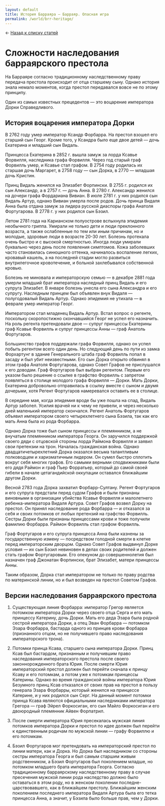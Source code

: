 ```yaml
---
layout: default
title: История Барраяра — Барраяр. Опасная игра
permalink: /world/brr-heritage/
---
```

&larr; [Назад к списку статей](/world/)

# Сложности наследования барраярского престола

На Барраяре согласно традиционному наследственному праву передача престола происходит от отца старшему сыну. Однако история знала немало моментов, когда престол передавался вовсе не по этому принципу.

Один из самых известных прецедентов — это воцарение императора Дорки Справедливого. 

## История воцарения императора Дорки 

В 2762 году умер император Ксандр Форбарра. На престол взошел его старший сын Георг. Кроме того, у Ксандра было еще двое детей — дочь Екатерина и младший сын Видаль. 

Принцесса Екатерина в 2852 г. вышла замуж за лорда Ксавье Форвилля, наследника графа Форвилля. Через год старый граф Форвилль умер, и Ксавье стал графом. В 2754 году родилась их старшая дочь Маргарет, в 2758 году — сын Дорка, в 2770 — младшая дочь Кристин. 

Принц Видаль женился на Элизабет Форпински. В 2755 г. родился их сын Александр, а в 2757 г. — дочь Анна. В 2780 г. Александр женился на дочери графа Фордариана Вивиан. В июле 2781 г. у них родился сын Видаль Артур, однако Вивиан умерла после родов. Дочь принца Видаля Анна была отдана замуж за лидера русской диаспоры графа Анатоля Фортугарова. В 2778 г. у них родился сын Бэзил. 

Летом 2781 года на Карианском полуострове вспыхнула эпидемия необычного гриппа. Умирали не только дети и люди преклонного возраста, а также ослабленные по тем или иным причинам, но и молодые, здоровые люди в возрасте 20-30 лет. Болезнь протекала очень быстро и с высокой смертностью. Иногда люди умирали буквально через день после появления симптомов. Кожа заболевших часто становилась синюшного оттенка, начиналось воспаление легких, кровавый кашель, а на последней стадии могло развиться внутрилегочное кровотечение, и больной захлебывался собственной кровью. 

Болезнь не миновала и императорскую семью — в декабре 2881 года умерли младший брат императора наследный принц Видаль и его супруга Элизабет. В январе болезнь унесла его сына Александра и его супругу. Наследным принцем был объявлен внук Видаля — полугодовалый Видаль Артур. Однако эпидемия не утихала — в феврале умер император Георг. 

Императором стал младенец Видаль Артур. Встал вопрос о регенте, поскольку скоропостижно скончавшийся Георг не успел его назначить. На роль регента претендовали двое — супруг принцессы Екатерины граф Ксавье Форвилль и супруг принцессы Анны — граф Анатоль Фортугаров. 

Большинство графов поддержали графа Форвилля, однако он успел побыть регентом всего один день. Но следующий день по пути из замка Форхартунг в здание Генерального штаба граф Форвилль попал в засаду и был убит неизвестными. Его сын Дорка открыто обвинял в этом графа Анатоля Фортугарова, однако Совет Графов не прислушался к его доводам. Граф Фортугаров был выбран регентом. Первым его указом было решение о ссылке в графство Форвилль с запретом появляться в столице молодого графа Форвилля — Дорки. Мать Дорки, Екатерина добровольно отправилась в ссылку вместе с сыном и двумя дочерьми, хотя Регент Фортугаров намеревался оставить ее в столице. 

В середине мая, когда эпидемия вроде бы уже пошла на спад, Видаль Артур заболел. Усилия врачей ни к чему не привели, и через несколько дней маленький император скончался. Регент Анатоль Фортугаров объявил императором своего четырехлетнего сына Бэзила, так как его мать Анна была из рода Форбарра. 

Однако Дорка тоже был сыном принцессы и племянником, а не внучатым племянником императора Георга. Он заручился поддержкой своего дяди с отцовской стороны лорда Раймона Форвилля и заявил свои претензии на трон. Началась гражданская война. Однако двадцатичетырехлетний Дорка оказался весьма талантливым полководцем и харизматичным лидером. Он сумел быстро сплотить вокруг себя многих графов. Его самыми верными сподвижниками были его дядя Раймон и граф Пьер Форратьер, который до самой своей гибели в начале цетагандийской оккупации оставался ближайшим другом Дорки. 

Весной 2783 года Дорка захватил Форбарр-Султану. Регент Фортугаров и его супруга предстали перед судом Графов и были признаны виновными в организации убийства Ксавье Форвилля и малолетнего ребенка-императора Видаля Артура. Совет Графов возвел Дорку на престол. Он принял наследование рода Форбарра — и отказался за себя и своих потомков от любых претензий на графство Форвилль. Сестры Дорки были признаны принцессами крови и тоже получили фамилию Форбарра. Раймон Форвилль стал графом Форвилль.

Граф Фортугаров и его супруга принцесса Анна были казнены за государственную измену — посредством голодной смерти в клетке перед императорским дворцом. Однако Совет Графов выдвинул Дорке условия — их сын Бэзил невиновен в делах своих родителей и должен стать графом Фортугаровым. Его опекуном до совершеннолетия был назначен граф Джонатан Форпински, брат Элизабет, матери принцессы Анны.

Таким образом, Дорка стал императором не только по праву родства по материнской линии, но и был возведен на престол Советом Графов. 

## Версии наследования барраярского престола
1. Существующая линия Форбарра: император Грегор является потомком императора Дорки через своего отца Серга и его мать принцессу Катерину, дочь Дорки. Мать его деда Эзара была родной сестрой императора Дорки, а отец Эван Форбарра — потомком Эзара Форбарра, бастарда одного из принцев крови Форбарра (признанного отцом, но не получившего право наследования императорского трона). 

2. Потомки принца Ксава, старшего сына императора Дорки. Принц Ксав был бастардом, признанным и получившим право наследования императорского престола после своего законнорожденного брата Юрия. После смерти Юрия императорский престол должен был перейти сначала к принцу Ксаву и его потомкам, а потом уже к потомкам принцессы Катерины. Однако во время гражданской войны императора Юрия Безумного принц Ксав отказался от своих прав на престол в пользу генерала Эзара Форбарры, который женился на принцессе Катерине, и у них родился сын Серг. На данный момент потомки принца Ксава являются официальными наследниками императора Грегора — граф Эйрел Форкосиган, его сын Майлз Форкосиган и его двоюродный племянник Айвен Форпатрил.

3. После смерти императора Юрия пресекалась мужская линия потомков императора Дорки и престол по идее должен был перейти к единственным родичам по мужской линии — графу Форвиллю и его потомкам. 

4. Бэзил Фортугаров мог претендовать на императорский престол по линии матери, как и Дорка. Но Дорка был наследником со стороны сестры императора Георга и был самым старшим живым родственником, а Бэзил Фортугаров был поколением младше, но потомком младшего брата императора Георга. Согласно традиционному барраярскому наследственному праву в случае пресечения мужской линии рода наследство должно было оставаться в этом роду, но в женском поколении последне-царствовавшего, как в ближайшем престолу. Ближайшим женским поколением последнего императора Видаля Артура была его тетка принцесса Анна, а значит, у Бэзила было больше прав, чем у Дорки.


